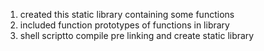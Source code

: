 1. created this static library containing some functions
2. included function prototypes of functions in library
3. shell scriptto compile pre linking and create static library
